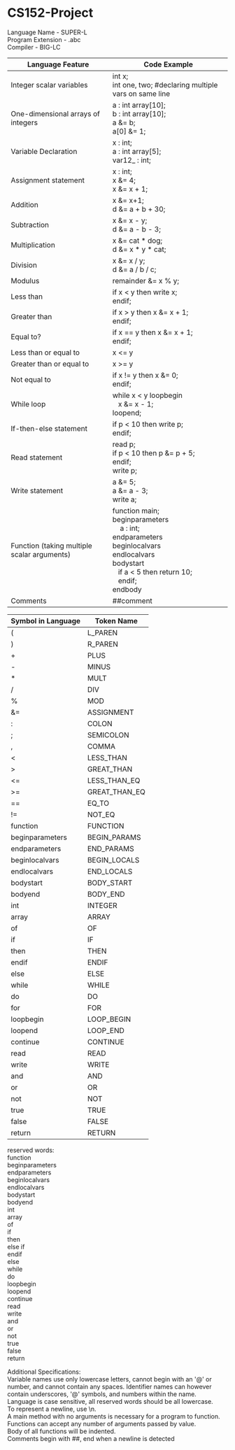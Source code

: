 # CS152-Project

Language Name - SUPER-L <br>
Program Extension - .abc <br>
Compiler - BIG-LC <br>


| Language Feature | Code Example |
| ------------- | ------------- | 
| Integer scalar variables | int x; <br> int one, two; #declaring multiple vars on same line |
| One-dimensional arrays of integers | a : int array[10]; <br> b : int array[10]; <br> a &= b; <br> a[0] &= 1; |
| Variable Declaration | x : int; <br> a : int array[5]; <br> var12_ : int; |
| Assignment statement | x : int; <br> x &= 4; <br> x &= x + 1; |
| Addition | x &= x+1; <br> d &= a + b + 30; |
| Subtraction | x &= x - y; <br> d &=  a - b - 3; |
| Multiplication | x &= cat * dog; <br> d &= x * y * cat; |
| Division | x &= x / y; <br> d &= a / b / c; |
| Modulus | remainder &= x % y; |
| Less than | if x < y then write x; <br> endif; |
| Greater than | if x > y then x &= x + 1; <br> endif;|
| Equal to? | if x == y then x &= x + 1; <br> endif; |
| Less than or equal to | x <= y |
| Greater than or equal to | x >= y |
| Not equal to | if x != y then x &= 0; <br> endif;|
| While loop | while x < y loopbegin <br>   x &= x - 1; <br> loopend; |
| If-then-else statement | if p < 10 then write p; <br> endif;|
| Read statement | read p; <br> if p < 10 then p &= p + 5; <br> endif; <br> write p; |
| Write statement | a &= 5; <br> a &= a - 3; <br> write a; |
| Function (taking multiple scalar arguments) | function main; <br> beginparameters <br>     a : int; <br> endparameters <br> beginlocalvars <br> endlocalvars <br> bodystart <br>    if a < 5 then return 10; <br>   endif; <br> endbody <br> |
| Comments | ##comment |

| Symbol in Language | Token Name |
| ------------- | ------------- | 
| ( | L_PAREN |
| ) | R_PAREN |
| + | PLUS |
| - | MINUS |
| * | MULT |
| / | DIV |
| % | MOD |
| &= | ASSIGNMENT |
| : | COLON |
| ; | SEMICOLON |
| , | COMMA |
| < | LESS_THAN |
| > | GREAT_THAN |
| <= | LESS_THAN_EQ |
| >= | GREAT_THAN_EQ |
| == | EQ_TO |
| != | NOT_EQ |
| function | FUNCTION |
| beginparameters | BEGIN_PARAMS |
| endparameters | END_PARAMS |
| beginlocalvars | BEGIN_LOCALS | 
| endlocalvars | END_LOCALS |
| bodystart | BODY_START |
| bodyend | BODY_END |
| int | INTEGER |
| array| ARRAY |
| of | OF |
| if | IF |
| then | THEN |
| endif | ENDIF |
| else | ELSE |
| while | WHILE |
| do | DO |
| for | FOR |
| loopbegin | LOOP_BEGIN |
| loopend | LOOP_END |
| continue | CONTINUE |
| read | READ |
| write | WRITE |
| and | AND |
| or | OR |
| not | NOT |
| true | TRUE |
| false | FALSE |
| return | RETURN |


reserved words: <br>
function <br>
beginparameters <br>
endparameters <br>
beginlocalvars <br>
endlocalvars <br>
bodystart <br>
bodyend <br>
int <br>
array <br>
of <br>
if <br>
then <br>
else if <br>
endif <br>
else <br>
while <br>
do <br>
loopbegin <br>
loopend <br>
continue <br>
read <br>
write <br>
and <br>
or <br>
not <br>
true <br>
false <br>
return <br>

Additional Specifications:  <br>
Variable names use only lowercase letters, cannot begin with an '@' or number, and cannot contain any spaces. Identifier names can however contain underscores, '@' symbols, and numbers within the name.  <br>
Language is case sensitive, all reserved words should be all lowercase. <br>
To represent a newline, use \n. <br>
A main method with no arguments is necessary for a program to function. <br>
Functions can accept any number of arguments passed by value. <br>
Body of all functions will be indented. <br>
Comments begin with ##, end when a newline is detected <br>








